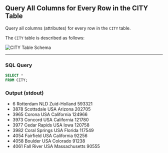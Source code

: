 ## Query All Columns for Every Row in the CITY Table
Query all columns (attributes) for every row in the `CITY` table.

The `CITY` table is described as follows:

![CITY Table Schema](https://s3.amazonaws.com/hr-challenge-images/8137/1449729804-f21d187d0f-CITY.jpg)

---

### SQL Query
```sql
SELECT * 
FROM CITY;
```


### Output (stdout)
- 6 Rotterdam NLD Zuid-Holland 593321  
- 3878 Scottsdale USA Arizona 202705  
- 3965 Corona USA California 124966  
- 3973 Concord USA California 121780  
- 3977 Cedar Rapids USA Iowa 120758  
- 3982 Coral Springs USA Florida 117549  
- 4054 Fairfield USA California 92256  
- 4058 Boulder USA Colorado 91238  
- 4061 Fall River USA Massachusetts 90555  

